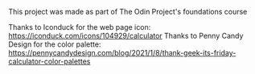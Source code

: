 This project was made as part of The Odin Project's foundations course

Thanks to Iconduck for the web page icon: https://iconduck.com/icons/104929/calculator
Thanks to Penny Candy Design for the color palette: https://pennycandydesign.com/blog/2021/1/8/thank-geek-its-friday-calculator-color-palettes